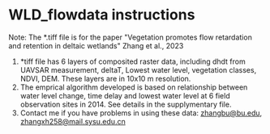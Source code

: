 # WLD_flowdata instructions
Note: The *.tiff file is for the paper "Vegetation promotes flow retardation and retention in deltaic wetlands" Zhang et al., 2023
1. *tiff file has 6 layers of composited raster data, including dhdt from UAVSAR measurement, deltaT, Lowest water level, vegetation classes, NDVI, DEM. These layers are in 10x10 m resolution.
2. The emprical algorithm developed is based on relationship between water level change, time delay and lowest water level at 6 field observation sites in 2014. See details in the supplymentary file.
3. Contact me if you have problems in using these data: zhangbu@bu.edu, zhangxh258@mail.sysu.edu.cn
